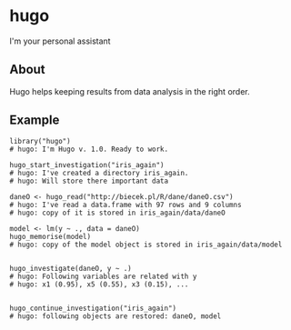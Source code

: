 # hugo

I'm your personal assistant

## About

Hugo helps keeping results from data analysis in the right order.

## Example

```
library("hugo")
# hugo: I'm Hugo v. 1.0. Ready to work.

hugo_start_investigation("iris_again")
# hugo: I've created a directory iris_again. 
# hugo: Will store there important data

daneO <- hugo_read("http://biecek.pl/R/dane/daneO.csv")
# hugo: I've read a data.frame with 97 rows and 9 columns
# hugo: copy of it is stored in iris_again/data/daneO

model <- lm(y ~ ., data = daneO)
hugo_memorise(model)
# hugo: copy of the model object is stored in iris_again/data/model


hugo_investigate(daneO, y ~ .)
# hugo: Following variables are related with y
# hugo: x1 (0.95), x5 (0.55), x3 (0.15), ...


hugo_continue_investigation("iris_again")
# hugo: following objects are restored: daneO, model

```

